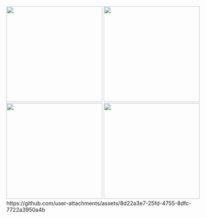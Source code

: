 
<img src="https://github.com/user-attachments/assets/8ba39a93-f60f-4bf2-aeef-608eef7ad83d" width=250>
<img src="https://github.com/user-attachments/assets/0e4dbc48-12ff-4602-853b-d854b0a9c442" width=250>
<img src="https://github.com/user-attachments/assets/5bb7d999-c8e3-4bf3-bca8-261cbe65bb52" width=250>
<img src="https://github.com/user-attachments/assets/0c6dcc33-77b7-4a33-b552-7081d34990da" width=250>
https://github.com/user-attachments/assets/8d22a3e7-25fd-4755-8dfc-7722a3950a4b


